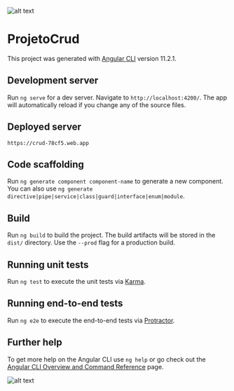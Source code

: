 ![alt text](https://cr-ss-service.azurewebsites.net/api/ScreenShot?widget=summary&username=deniscgaetani&badges=2&show-avatar=false&style=--header-bg-color:%23000;--border-radius:10px")
# ProjetoCrud

This project was generated with [Angular CLI](https://github.com/angular/angular-cli) version 11.2.1.

## Development server

Run `ng serve` for a dev server. Navigate to `http://localhost:4200/`. The app will automatically reload if you change any of the source files.

## Deployed server

`https://crud-78cf5.web.app`

## Code scaffolding

Run `ng generate component component-name` to generate a new component. You can also use `ng generate directive|pipe|service|class|guard|interface|enum|module`.

## Build

Run `ng build` to build the project. The build artifacts will be stored in the `dist/` directory. Use the `--prod` flag for a production build.

## Running unit tests

Run `ng test` to execute the unit tests via [Karma](https://karma-runner.github.io).

## Running end-to-end tests

Run `ng e2e` to execute the end-to-end tests via [Protractor](http://www.protractortest.org/).

## Further help

To get more help on the Angular CLI use `ng help` or go check out the [Angular CLI Overview and Command Reference](https://angular.io/cli) page.

![alt text](https://cr-ss-service.azurewebsites.net/api/ScreenShot?widget=summary&username=deniscgaetani&badges=2&show-avatar=false&style=--header-bg-color:%23000;--border-radius:10px")
